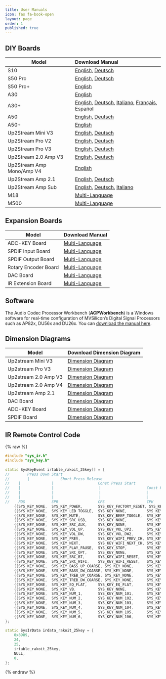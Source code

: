 ```yaml
---
title: User Manuals
icon: fas fa-book-open
layout: page
order: 1
published: true
---
```


## DIY Boards

| Model | Download Manual |
|-------|:----------------|
| S10 | [English](https://cdn.shopify.cn/s/files/1/0072/6899/1049/files/S10_Manual-en.pdf?v=1591606178), [Deutsch](https://cdn.shopify.cn/s/files/1/0072/6899/1049/files/S10_Manual-de.pdf?v=1591606169) |
| S50 Pro | [English](https://cdn.shopify.cn/s/files/1/0072/6899/1049/files/S50_Pro_Manual-en.pdf?v=1591606094), [Deutsch](https://cdn.shopify.cn/s/files/1/0072/6899/1049/files/S50_Pro_Manual-de.pdf?v=1591606087) |
| S50 Pro+ | [English](https://cdn.shopify.com/s/files/1/0072/6899/1049/files/S50_Pro_manual-en_20210819.pdf?v=1629367817) |
| A30 | [English](https://cdn.shopify.com/s/files/1/0072/6899/1049/files/A30_User_Manual_En.pdf?v=1601346551) |
| A30+ | [English](https://cdn.shopify.com/s/files/1/0072/6899/1049/files/A30_User_Manual_En_202109.pdf?v=1630923026), [Deutsch](https://cdn.shopifycdn.net/s/files/1/0072/6899/1049/files/A30_User_Manual-de.pdf?v=1618653160), [Italiano](https://cdn.shopifycdn.net/s/files/1/0072/6899/1049/files/A30_User_Manual-it.pdf?v=1618653160), [Français](https://cdn.shopifycdn.net/s/files/1/0072/6899/1049/files/A30_User_Manual-fr.pdf?v=1618653160), [Español](https://cdn.shopifycdn.net/s/files/1/0072/6899/1049/files/A30_User_Manual-es.pdf?v=1618653160) |
| A50 | [English](https://cdn.shopify.cn/s/files/1/0072/6899/1049/files/A50_Manual-en.pdf?v=1591606308), [Deutsch](https://cdn.shopify.cn/s/files/1/0072/6899/1049/files/A50_Manual-de.pdf?v=1591606308) |
| A50+ | [English](https://cdn.shopify.com/s/files/1/0072/6899/1049/files/A50_Manual_EN_20210821.pdf?v=1629967994) |
| Up2Stream Mini V3 | [English](https://cdn.shopify.cn/s/files/1/0072/6899/1049/files/Up2Stream_Mini_V3.0_Manual-en.pdf?v=1591605095), [Deutsch](https://cdn.shopify.cn/s/files/1/0072/6899/1049/files/Up2Stream_Mini_V3.0_Manual-de.pdf?v=1591605095) |
| Up2Stream Pro V2 | [English](https://cdn.shopify.cn/s/files/1/0072/6899/1049/files/Up2stream_Pro_V2_Manual-en.pdf?v=1591605669), [Deutsch](https://cdn.shopify.cn/s/files/1/0072/6899/1049/files/Up2stream_Pro_V2_Manual-de.pdf?v=1591605676) |
| Up2Stream Pro V3 | [English](https://cdn.shopifycdn.net/s/files/1/0072/6899/1049/files/Up2stream_Pro_V3_Manual-en.pdf.pdf?v=1592389705), [Deutsch](https://cdn.shopifycdn.net/s/files/1/0072/6899/1049/files/Up2stream_Pro_V3_Manual-de.pdf.pdf?v=1592389701) |
| Up2Stream 2.0 Amp V3 | [English](https://cdn.shopifycdn.net/s/files/1/0072/6899/1049/files/Up2Stream_Amp2.0_v3_en.pdf?v=1594606091), [Deutsch](https://cdn.shopifycdn.net/s/files/1/0072/6899/1049/files/Up2Stream_Amp2.0_v3_de.pdf?v=1594606091) |
| Up2Stream Amp Mono/Amp V4| [English](https://cdn.shopify.com/s/files/1/0072/6899/1049/files/Up2Stream_AMP_Mono_Manual-EN.pdf?v=1605838772) |
| Up2Stream Amp 2.1 | [English](https://cdn.shopify.com/s/files/1/0072/6899/1049/files/Up2Stream_AMP2.1_En_20210615.pdf?v=1623834138), [Deutsch](https://cdn.shopifycdn.net/s/files/1/0072/6899/1049/files/Up2Stream_AMP2.1_De_20200717.pdf?v=1596013809) |
| Up2Stream Amp Sub | [English](https://cdn.shopifycdn.net/s/files/1/0072/6899/1049/files/Up2Stream_AMP_SUB_User_Manual_EN.pdf?v=1609299460), [Deutsch](https://cdn.shopifycdn.net/s/files/1/0072/6899/1049/files/Up2Stream_AMP_SUB_User_Manual_DE.pdf?v=1609299459), [Italiano](https://cdn.shopifycdn.net/s/files/1/0072/6899/1049/files/Up2Stream_AMP_SUB_User_Manual_IT.pdf?v=1609299459) |
| M18 | [Multi-Language](https://cdn.shopifycdn.net/s/files/1/0072/6899/1049/files/M18_Manual-Multiple_Language.pdf?v=1591965412) |
| M500 | [Multi-Language](https://cdn.shopifycdn.net/s/files/1/0072/6899/1049/files/M500_Manual-Multiple_Language.pdf?v=1591965425) |

## Expansion Boards

| Model | Download Manual |
|-------|:----------------|
| ADC-KEY Board  | [Multi-Language](https://cdn.shopify.com/s/files/1/0072/6899/1049/files/ADC-KEY_Board_Manual.pdf?v=1603348051) |
| SPDIF Input Board | [Multi-Language](https://cdn.shopify.com/s/files/1/0072/6899/1049/files/SPDIF_Input_Board_Manual.pdf?v=1603348048) |
| SPDIF Output Board | [Multi-Language](https://cdn.shopify.com/s/files/1/0072/6899/1049/files/SPDIF_Output_Board_Manual.pdf?v=1603348048) |
| Rotary Encoder Board | [Multi-Language](https://cdn.shopify.com/s/files/1/0072/6899/1049/files/Encoder_Board_20210331.pdf?v=1629367694) |
| DAC Board | [Multi-Language](https://cdn.shopify.com/s/files/1/0072/6899/1049/files/DAC_Board_Manual.pdf?v=1603348048) |
| IR Extension Board | [Multi-Language](https://cdn.shopify.com/s/files/1/0072/6899/1049/files/IR_Extension_Board_Manual.pdf?v=1603348047) |

## Software

The Audio Codec Processor Workbench (**ACPWorkbench**) is a Windows software for real-time configuration of MVSilicon’s Digital Signal Processors such as AP82x, DU56x and DU26x.
You can [download the manual here](https://cdn.shopifycdn.net/s/files/1/0072/6899/1049/files/ACPWorkbench-ENG.pdf?v=1599874237).

## Dimension Diagrams

| Model | Download Dimension Diagram |
|-------|:---------------------------|
| Up2stream Mini V3 | [Dimension Diagram](https://cdn.shopify.com/s/files/1/0072/6899/1049/files/Up2stream_Mini_V3_Dimensions_Diagram.pdf?v=1603347793) |
| Up2stream Pro V3 | [Dimension Diagram](https://cdn.shopify.com/s/files/1/0072/6899/1049/files/Up2stream_Pro_V3_Dimensions_Diagram.pdf?v=1603347793) |
| Up2stream 2.0 Amp V3 | [Dimension Diagram](https://cdn.shopify.com/s/files/1/0072/6899/1049/files/Up2stream_Amp_V3_Dimensions_Diagram.pdf?v=1603347793) |
| Up2stream 2.0 Amp V4 | [Dimension Diagram](https://cdn.shopify.com/s/files/1/0072/6899/1049/files/Up2stream_2.0_Amp_V4_Dimensions_Diagram.pdf?v=1616203958) |
| Up2stream Amp 2.1 | [Dimension Diagram](https://cdn.shopify.com/s/files/1/0072/6899/1049/files/Up2stream_Amp_2.1_Dimensions_Diagram.pdf?v=1603347793) |
| DAC Board | [Dimension Diagram](https://cdn.shopify.com/s/files/1/0072/6899/1049/files/DAC_Board_Dimensions_Diagram.pdf?v=1603347802) |
| ADC-KEY Board | [Dimension Diagram](https://cdn.shopify.com/s/files/1/0072/6899/1049/files/ADC-KEY_Board_Dimensions_Diagram.pdf?v=1603347802) |
| SPDIF Board | [Dimension Diagram](https://cdn.shopify.com/s/files/1/0072/6899/1049/files/SPDIF_Board_Dimensions_Diagram.pdf?v=1603347802) |

## IR Remote Control Code

{% raw %}
```c++
#include "sys_ir.h"
#include "sys_key.h"
​
static SysKeyEvent irtable_rakoit_25key[] = {
//        Press Down Start
//        |              Short Press Release 
//	  |              |                    Const Press Start
//	  |              |                    |                     Const Press Hold
//	  |              |                    |                     |                Const Press Release
//	  |              |                    |                     |                |
//	  PDS            SPR                  CPS                   CPH              CPR           DD            DDD              CODE (XX--8989)
	{{SYS_KEY_NONE,  SYS_KEY_POWER,       SYS_KEY_FACTORY_RESET, SYS_KEY_NONE,   SYS_KEY_NONE, SYS_KEY_NONE, SYS_KEY_NONE},   0xBF}, //POWER
	{{SYS_KEY_NONE,  SYS_KEY_LED_TOGGLE,  SYS_KEY_NONE,         SYS_KEY_NONE,    SYS_KEY_NONE, SYS_KEY_NONE, SYS_KEY_NONE},   0xB2}, //PLAYALL -> LIGHT
	{{SYS_KEY_NONE,  SYS_KEY_MUTE,        SYS_KEY_BEEP_TOGGLE,  SYS_KEY_NONE,    SYS_KEY_NONE, SYS_KEY_NONE, SYS_KEY_NONE},   0xBE}, //MUTE	
	{{SYS_KEY_NONE,  SYS_KEY_SRC_USB,     SYS_KEY_NONE,         SYS_KEY_NONE,    SYS_KEY_NONE, SYS_KEY_NONE, SYS_KEY_NONE},   0xB3}, //USB
	{{SYS_KEY_NONE,  SYS_KEY_SRC_AUX,     SYS_KEY_NONE,         SYS_KEY_NONE,    SYS_KEY_NONE, SYS_KEY_NONE, SYS_KEY_NONE},   0xEE}, //AUX
	{{SYS_KEY_NONE,  SYS_KEY_VOL_UP,      SYS_KEY_VOL_UP2,      SYS_KEY_VOL_UP2, SYS_KEY_NONE, SYS_KEY_NONE, SYS_KEY_NONE},   0xE9}, //VOL+
	{{SYS_KEY_NONE,  SYS_KEY_VOL_DW,      SYS_KEY_VOL_DW2,      SYS_KEY_VOL_DW2, SYS_KEY_NONE, SYS_KEY_NONE, SYS_KEY_NONE},   0xE5}, //VOL-
	{{SYS_KEY_NONE,  SYS_KEY_PREV,        SYS_KEY_WIFI_PREV_CH, SYS_KEY_NONE,    SYS_KEY_NONE, SYS_KEY_NONE, SYS_KEY_NONE},   0xAE}, //PRE
	{{SYS_KEY_NONE,  SYS_KEY_NEXT,        SYS_KEY_WIFI_NEXT_CH, SYS_KEY_NONE,    SYS_KEY_NONE, SYS_KEY_NONE, SYS_KEY_NONE},   0xAF}, //NEXT
	{{SYS_KEY_NONE,  SYS_KEY_PLAY_PAUSE,  SYS_KEY_STOP,         SYS_KEY_NONE,    SYS_KEY_NONE, SYS_KEY_NONE, SYS_KEY_NONE},   0xEC}, //PLAY/PAUSE
	{{SYS_KEY_NONE,  SYS_KEY_SRC_OPT,     SYS_KEY_NONE,         SYS_KEY_NONE,    SYS_KEY_NONE, SYS_KEY_NONE, SYS_KEY_NONE},   0xEF}, //OPT
	{{SYS_KEY_NONE,  SYS_KEY_SRC_BT,      SYS_KEY_WIFI_RESET,   SYS_KEY_NONE,    SYS_KEY_NONE, SYS_KEY_NONE, SYS_KEY_NONE},   0xE7}, //BT
	{{SYS_KEY_NONE,  SYS_KEY_SRC_WIFI,    SYS_KEY_WIFI_RESET,   SYS_KEY_NONE,    SYS_KEY_NONE, SYS_KEY_NONE, SYS_KEY_NONE},   0xE6}, //WIFI
	{{SYS_KEY_NONE,  SYS_KEY_BASS_UP_COARSE, SYS_KEY_NONE,      SYS_KEY_NONE,    SYS_KEY_NONE, SYS_KEY_NONE, SYS_KEY_NONE},   0xB1}, //BASS+
	{{SYS_KEY_NONE,  SYS_KEY_BASS_DW_COARSE, SYS_KEY_NONE,      SYS_KEY_NONE,    SYS_KEY_NONE, SYS_KEY_NONE, SYS_KEY_NONE},   0xB5}, //BASS-
	{{SYS_KEY_NONE,  SYS_KEY_TREB_UP_COARSE, SYS_KEY_NONE,      SYS_KEY_NONE,    SYS_KEY_NONE, SYS_KEY_NONE, SYS_KEY_NONE},   0xF2}, //TREBLE+
	{{SYS_KEY_NONE,  SYS_KEY_TREB_DW_COARSE, SYS_KEY_NONE,      SYS_KEY_NONE,    SYS_KEY_NONE, SYS_KEY_NONE, SYS_KEY_NONE},   0xF6}, //TREBLE-
	{{SYS_KEY_NONE,  SYS_KEY_EQ_FLAT,     SYS_KEY_EQ_FLAT,      SYS_KEY_NONE,    SYS_KEY_NONE, SYS_KEY_NONE, SYS_KEY_NONE},   0xF3}, //EQ  -> FLAT
	{{SYS_KEY_NONE,  SYS_KEY_VB,          SYS_KEY_NONE,         SYS_KEY_NONE,    SYS_KEY_NONE, SYS_KEY_NONE, SYS_KEY_NONE},   0xF7}, //FAV -> VB
	{{SYS_KEY_NONE,  SYS_KEY_NUM_1,       SYS_KEY_NUM_101,      SYS_KEY_NONE,    SYS_KEY_NONE, SYS_KEY_NONE, SYS_KEY_NONE},   0xB9}, //1
	{{SYS_KEY_NONE,  SYS_KEY_NUM_2,       SYS_KEY_NUM_102,      SYS_KEY_NONE,    SYS_KEY_NONE, SYS_KEY_NONE, SYS_KEY_NONE},   0xFA}, //2
	{{SYS_KEY_NONE,  SYS_KEY_NUM_3,       SYS_KEY_NUM_103,      SYS_KEY_NONE,    SYS_KEY_NONE, SYS_KEY_NONE, SYS_KEY_NONE},   0xFB}, //3
	{{SYS_KEY_NONE,  SYS_KEY_NUM_4,       SYS_KEY_NUM_104,      SYS_KEY_NONE,    SYS_KEY_NONE, SYS_KEY_NONE, SYS_KEY_NONE},   0xBD}, //4
	{{SYS_KEY_NONE,  SYS_KEY_NUM_5,       SYS_KEY_NUM_105,      SYS_KEY_NONE,    SYS_KEY_NONE, SYS_KEY_NONE, SYS_KEY_NONE},   0xFE}, //5
	{{SYS_KEY_NONE,  SYS_KEY_NUM_6,       SYS_KEY_NUM_106,      SYS_KEY_NONE,    SYS_KEY_NONE, SYS_KEY_NONE, SYS_KEY_NONE},   0xFF}, //6
};
​
static SysIrData irdata_rakoit_25key = {
	0x8989,
	24,
	25,
	irtable_rakoit_25key,
	NULL,
	0,
};
```
{% endraw %}
